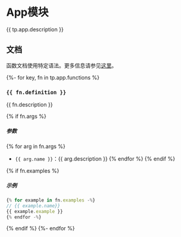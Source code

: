 # App模块

{{ tp.app.description }}

<!-- toc -->

## 文档

函数文档使用特定语法。更多信息请参见[这里](1.3.syntax.md#function-documentation-syntax)。

{%- for key, fn in tp.app.functions %}
### `{{ fn.definition }}` 

{{ fn.description }}

{% if fn.args %}
##### 参数

{% for arg in fn.args %}
- `{{ arg.name }}`：{{ arg.description }}
{% endfor %}
{% endif %}

{% if fn.examples %}
##### 示例

```javascript
{% for example in fn.examples -%}
// {{ example.name}}
{{ example.example }}
{% endfor -%}
```
{% endif %}
{%- endfor %}
